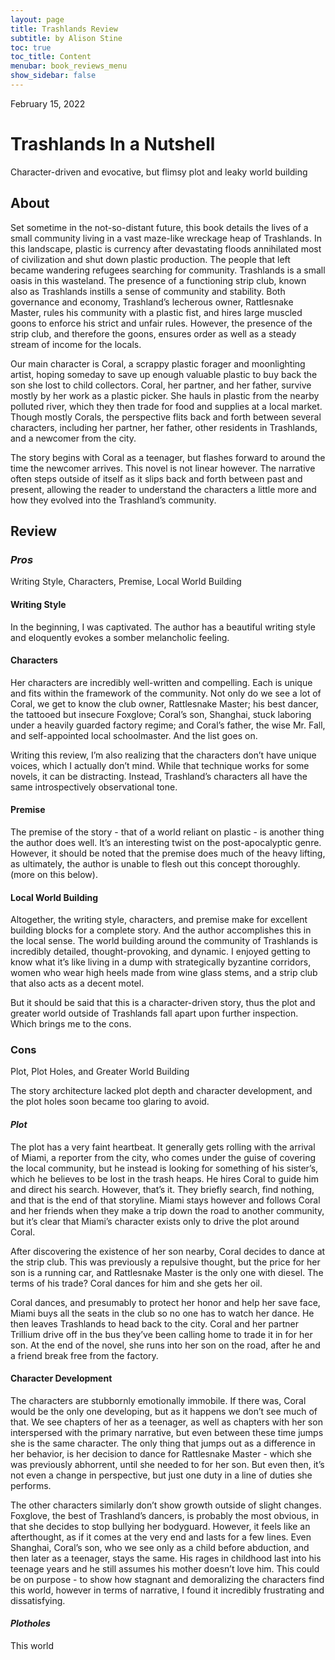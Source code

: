 ```yaml
---
layout: page
title: Trashlands Review
subtitle: by Alison Stine
toc: true
toc_title: Content
menubar: book_reviews_menu
show_sidebar: false
---
```


February 15, 2022



# Trashlands **In a Nutshell** 

Character-driven and evocative, but flimsy plot and leaky world building

## **About**

Set sometime in the not-so-distant future, this book details the lives of a small community living in a vast maze-like wreckage heap of Trashlands. In this landscape, plastic is currency after devastating floods annihilated most of civilization and shut down plastic production. The people that left became wandering refugees searching for community. Trashlands is a small oasis in this wasteland. The presence of a functioning strip club, known also as Trashlands instills a sense of community and stability. Both governance and economy, Trashland’s lecherous owner, Rattlesnake Master, rules his community with a plastic fist, and hires large muscled goons to enforce his strict and unfair rules. However, the presence of the strip club, and therefore the goons, ensures order as well as a steady stream of income for the locals.

Our main character is Coral, a scrappy plastic forager and moonlighting artist, hoping someday to save up enough valuable plastic to buy back the son she lost to child collectors. Coral, her partner, and her father, survive mostly by her work as a plastic picker. She hauls in plastic from the nearby polluted river, which they then trade for food and supplies at a local market. Though mostly Corals, the perspective flits back and forth between several characters, including her partner, her father, other residents in Trashlands, and a newcomer from the city.

The story begins with Coral as a teenager, but flashes forward to around the time the newcomer arrives. This novel is not linear however. The narrative often steps outside of itself as it slips back and forth between past and present, allowing the reader to understand the characters a little more and how they evolved into the Trashland’s community.

## **Review**

### ***Pros***

Writing Style, Characters, Premise, Local World Building

#### Writing Style

In the beginning, I was captivated. The author has a beautiful writing style and eloquently evokes a somber melancholic feeling. 

#### Characters

Her characters are incredibly well-written and compelling. Each is unique and fits within the framework of the community. Not only do we see a lot of Coral, we get to know the club owner, Rattlesnake Master; his best dancer, the tattooed but insecure Foxglove; Coral’s son, Shanghai, stuck laboring under a heavily guarded factory regime; and Coral’s father, the wise Mr. Fall, and self-appointed local schoolmaster. And the list goes on.

Writing this review, I’m also realizing that the characters don’t have unique voices, which I actually don’t mind. While that technique works for some novels, it can be distracting. Instead, Trashland’s characters all have the same introspectively observational tone.

#### Premise

The premise of the story - that of a world reliant on plastic - is another thing the author does well. It’s an interesting twist on the post-apocalyptic genre. However, it should be noted that the premise does much of the heavy lifting, as ultimately, the author is unable to flesh out this concept thoroughly. (more on this below).

#### Local World Building

Altogether, the writing style, characters, and premise make for excellent building blocks for a complete story. And the author accomplishes this in the local sense. The world building around the community of Trashlands is incredibly detailed, thought-provoking, and dynamic. I enjoyed getting to know what it’s like living in a dump with strategically byzantine corridors, women who wear high heels made from wine glass stems, and a strip club that also acts as a decent motel. 

But it should be said that this is a character-driven story, thus the plot and greater world outside of Trashlands fall apart upon further inspection. Which brings me to the cons. 

### **Cons**

Plot, Plot Holes, and Greater World Building

The story architecture lacked plot depth and character development, and the plot holes soon became too glaring to avoid.

#### ***Plot***

The plot has a very faint heartbeat. It generally gets rolling with the arrival of Miami, a reporter from the city, who comes under the guise of covering the local community, but he instead is looking for something of his sister’s, which he believes to be lost in the trash heaps. He hires Coral to guide him and direct his search. However, that’s it. They briefly search, find nothing, and that is the end of that storyline. Miami stays however and follows Coral and her friends when they make a trip down the road to another community, but it’s clear that Miami’s character exists only to drive the plot around Coral. 

After discovering the existence of her son nearby, Coral decides to dance at the strip club. This was previously a repulsive thought, but the price for her son is a running car, and Rattlesnake Master is the only one with diesel. The terms of his trade? Coral dances for him and she gets her oil.

Coral dances, and presumably to protect her honor and help her save face, Miami buys all the seats in the club so no one has to watch her dance. He then leaves Trashlands to head back to the city. Coral and her partner Trillium drive off in the bus they’ve been calling home to trade it in for her son. At the end of the novel, she runs into her son on the road, after he and a friend break free from the factory. 

#### **Character Development**

The characters are stubbornly emotionally immobile. If there was, Coral would be the only one developing, but as it happens we don’t see much of that. We see chapters of her as a teenager, as well as chapters with her son interspersed with the primary narrative, but even between these time jumps she is the same character. The only thing that jumps out as a difference in her behavior, is her decision to dance for Rattlesnake Master - which she was previously abhorrent, until she needed to for her son. But even then, it’s not even a change in perspective, but just one duty in a line of duties she performs.

The other characters similarly don’t show growth outside of slight changes. Foxglove, the best of Trashland’s dancers, is probably the most obvious, in that she decides to stop bullying her bodyguard. However, it feels like an afterthought, as if it comes at the very end and lasts for a few lines. Even Shanghai, Coral’s son, who we see only as a child before abduction, and then later as a teenager, stays the same. His rages in childhood last into his teenage years and he still assumes his mother doesn’t love him.
This could be on purpose - to show how stagnant and demoralizing the characters find this world, however in terms of narrative, I found it incredibly frustrating and dissatisfying. 

#### *Plotholes* 

This world 